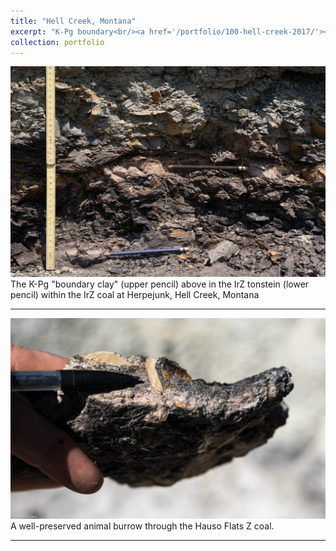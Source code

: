 ```yaml
---
title: "Hell Creek, Montana"
excerpt: "K-Pg boundary<br/><a href='/portfolio/100-hell-creek-2017/'><img src='/images/KTBcropped.jpg'></a>The K-Pg boundary claystone (upper pencil) above the IrZ tonstein (lower pencil) within the IrZ coal at Herpejunk, Hell Creek, Montana "
collection: portfolio
---
```


<a href='/images/KTB.jpg'><img src='/images/KTB.jpg'></a>
The K-Pg "boundary clay" (upper pencil) above in the IrZ tonstein (lower pencil) within the IrZ coal at Herpejunk, Hell Creek, Montana

---

<a href='/images/HFZBurrow.jpg'><img src='/images/HFZBurrow.jpg'></a>
A well-preserved animal burrow through the Hauso Flats Z coal.

---